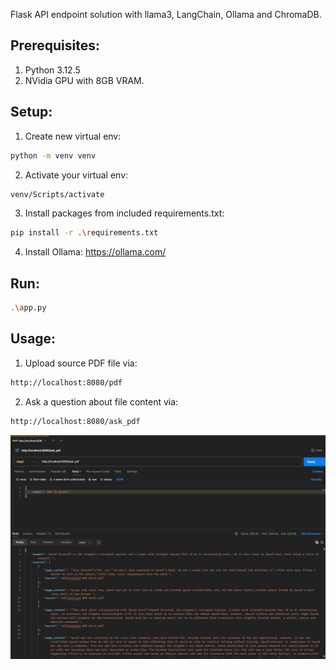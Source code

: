 Flask API endpoint solution with llama3, LangChain, Ollama and ChromaDB.

## Prerequisites:
1. Python 3.12.5
2. NVidia GPU with 8GB VRAM. 

## Setup:
1. Create new virtual env:
``` sh
python -m venv venv
```
2. Activate your virtual env:
``` sh
venv/Scripts/activate
```
3. Install packages from included requirements.txt:
``` sh
pip install -r .\requirements.txt
```
4. Install Ollama: https://ollama.com/


## Run:
``` sh
.\app.py
```

## Usage:
1. Upload source PDF file via:
``` sh
http://localhost:8080/pdf
```
2. Ask a question about file content via:
``` sh
http://localhost:8080/ask_pdf
```
![alt text](https://github.com/dawmro/flask_rag_api/blob/main/image.PNG?raw=true)

